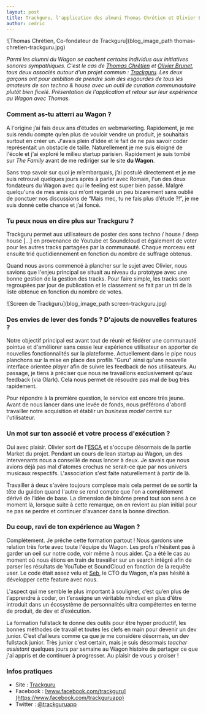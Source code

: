 ```yaml
---
layout: post
title: Trackguru, l'application des almuni Thomas Chrétien et Olivier Brunet dédiée au son techno
author: cedric
---
```


![Thomas Chrétien, Co-fondateur de Trackguru](blog_image_path thomas-chretien-trackguru.jpg)

*Parmi les alumni du Wagon se cachent certains individus aux initiatives sonores sympathiques. C'est le cas de [Thomas Chrétien](https://twitter.com/tchret) et [Olivier Brunet](https://twitter.com/olbrun), tous deux associés autour d'un projet commun : [Trackguru](http://www.trackguru.co/). Les deux garçons ont pour ambition de prendre soin des esgourdes de tous les amateurs de son techno & house avec un outil de curation communautaire plutôt bien ficelé. Présentation de l'application et retour sur leur expérience au Wagon avec Thomas.*

### Comment as-tu atterri au Wagon ?

A l'origine j’ai fais deux ans d’études en webmarketing. Rapidement, je me suis rendu compte qu’en plus de vouloir vendre un produit, je souhaitais surtout en créer un. J'avais plein d'idée et le fait de ne pas savoir coder représentait un obstacle de taille. Naturellement je me suis éloigné de l'école et j'ai exploré le milieu startup parisien. Rapidement je suis tombé sur *The Family* avant de me rediriger sur le site **du Wagon**.

Sans trop savoir sur quoi je m’embarquais, j’ai postulé directement et je me suis retrouvé quelques jours après à parler avec Romain, l'un des deux fondateurs du Wagon avec qui le feeling est super bien passé. Malgré quelqu'uns de mes amis qui m'ont regardé un peu bizarement sans oublié de ponctuer nos discussions de “Mais mec, tu ne fais plus d’étude ?!”, je me suis donné cette chance et j’ai foncé.

### Tu peux nous en dire plus sur Trackguru ?

Trackguru permet aux utilisateurs de poster des sons techno / house / deep house [...] en provenance de Youtube et Soundcloud et également de voter pour les autres tracks partagées par la communauté. Chaque morceau est ensuite trié quotidiennement en fonction du nombre de suffrage obtenus.

Quand nous avons commencé à plancher sur le sujet avec Olivier, nous savions que l'enjeu principal se situait au niveau du prototype avec une bonne gestion de la gestion des tracks. Pour faire simple, les tracks sont regroupées par jour de publication et le classement se fait par un tri de la liste obtenue en fonction du nombre de votes.

![Screen de Trackguru](blog_image_path screen-trackguru.jpg)

### Des envies de lever des fonds ? D'ajouts de nouvelles features ?

Notre objectif principal est avant tout de réunir et fédérer une communauté pointue et d'améliorer sans cesse leur expérience utilisateur en apporter de nouvelles fonctionnalités sur la plateforme. Actuellement dans le pipe nous planchons sur la mise en place des profils "Guru" ainsi qu'une nouvelle interface orientée *player* afin de suivre les feedback de nos utilisateurs. Au passage, je tiens à préciser que nous ne travaillons exclusivement qu'aux feedback (via Olark). Cela nous permet de résoudre pas mal de bug très rapidement.

Pour répondre à la première question, le service est encore très jeune. Avant de nous lancer dans une levée de fonds, nous préférons d'abord travailler notre acquisition et établir un *business model* centré sur l'utilisateur.

### Un mot sur ton associé et votre process d'exécution ?

Oui avec plaisir. Olivier sort de l'[ESCA](http://www.esca.ma/) et s'occupe désormais de la partie Market du projet. Pendant un cours de lean startup au Wagon, un des intervenants nous a conseillé de nous lancer à deux. Je savais que nous avions déjà pas mal d'atomes crochus ne serait-ce que par nos univers musicaux respectifs. L'association s'est faite naturellement à partir de là.

Travailler à deux s'avère toujours complexe mais cela permet de se sortir la tête du guidon quand l'autre se rend compte que l'on a complétement dérivé de l’idée de base. La dimension de binôme prend tout son sens à ce moment là, lorsque suite à cette remarque, on en revient au plan initial pour ne pas se perdre et continuer d'avancer dans la bonne direction.

### Du coup, ravi de ton expérience au Wagon ?

Complétement. Je prêche cette formation partout ! Nous gardons une relation très forte avec toute l'équipe du Wagon. Les profs n'hésitent pas à garder un oeil sur notre code, voir même à nous aider. Ça a été le cas au moment où nous étions en train de travailler sur un search intégré afin de parser les résultats de YouTube et SoundCloud en fonction de la requête user. Le code était assez velu et [Seb](https://twitter.com/ssaunier), le CTO du Wagon, n'a pas hésité à développer cette feature avec nous.

L'aspect qui me semble le plus important à souligner, c’est qu’en plus de t’apprendre à coder, on t’enseigne un véritable *mindset* en plus d'être introduit dans un écosystème de personnalités ultra compétentes en terme de produit, de dev et d’exécution.

La formation fullstack te donne des outils pour être hyper productif, les bonnes méthodes de travail et toutes les clefs en main pour devenir un dev junior. C’est d’ailleurs comme ça que je me considère désormais, un dev fullstack junior. Très junior c'est certain, mais je suis désormais *teacher assistant* quelques jours par semaine au Wagon histoire de partager ce que j'ai appris et de continuer à progresser. Au plaisir de vous y croiser !

### Infos pratiques

- Site : [Trackguru](http://www.trackguru.co/)
- Facebook : [www.facebook.com/trackguru](https://www.facebook.com/trackguruapp)
- Twitter : [@trackguruapp](https://twitter.com/trackguruapp)



